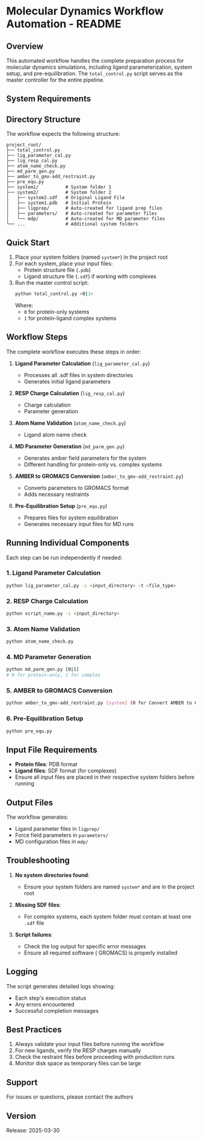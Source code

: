 # Molecular Dynamics Workflow Automation - README

## Overview
This automated workflow handles the complete preparation process for molecular dynamics simulations, including ligand parameterization, system setup, and pre-equilibration. The `total_control.py` script serves as the master controller for the entire pipeline.

## System Requirements

## Directory Structure
The workflow expects the following structure:
```
project_root/
├── total_control.py
├── lig_parameter_cal.py
├── lig_resp_cal.py
├── atom_name_check.py
├── md_parm_gen.py
├── amber_to_gmx-add_restraint.py
├── pre_equ.py
├── system1/          # System folder 1
├── system2/          # System folder 2
│   ├── system2.sdf   # Original Ligand File
│   ├── system1.pdb   # Initial Protein
│   ├── ligprep/      # Auto-created for ligand prep files
│   ├── parameters/   # Auto-created for parameter files
│   └── mdp/          # Auto-created for MD parameter files
└── ...               # Additional system folders
```

## Quick Start
1. Place your system folders (named `system*`) in the project root
2. For each system, place your input files:
   - Protein structure file (`.pdb`)
   - Ligand structure file (`.sdf`) if working with complexes
3. Run the master control script:
   ```bash
   python total_control.py <0|1>
   ```
   Where:
   - `0` for protein-only systems
   - `1` for protein-ligand complex systems

## Workflow Steps
The complete workflow executes these steps in order:

1. **Ligand Parameter Calculation** (`lig_parameter_cal.py`)
   - Processes all .sdf files in system directories
   - Generates initial ligand parameters

2. **RESP Charge Calculation** (`lig_resp_cal.py`)
   - Charge calculation
   - Parameter generation

3. **Atom Name Validation** (`atom_name_check.py`)
   - Ligand atom name check

4. **MD Parameter Generation** (`md_parm_gen.py`)
   - Generates amber field parameters for the system
   - Different handling for protein-only vs. complex systems

5. **AMBER to GROMACS Conversion** (`amber_to_gmx-add_restraint.py`)
   - Converts parameters to GROMACS format
   - Adds necessary restraints

6. **Pre-Equilibration Setup** (`pre_equ.py`)
   - Prepares files for system equilibration
   - Generates necessary input files for MD runs

## Running Individual Components
Each step can be run independently if needed:

### 1. Ligand Parameter Calculation
```bash
python lig_parameter_cal.py -i <input_directory> -t <file_type>
```

### 2. RESP Charge Calculation
```bash
python script_name.py -i <input_directory>
```

### 3. Atom Name Validation
```bash
python atom_name_check.py
```

### 4. MD Parameter Generation
```bash
python md_parm_gen.py [0|1]
# 0 for protein-only, 1 for complex
```

### 5. AMBER to GROMACS Conversion
```bash
python amber_to_gmx-add_restraint.py [system] (0 for Convert AMBER to GROMACS; 1 Add position restraint and Generate position restraint file)
```

### 6. Pre-Equilibration Setup
```bash
python pre_equ.py
```

## Input File Requirements
- **Protein files**: PDB format
- **Ligand files**: SDF format (for complexes)
- Ensure all input files are placed in their respective system folders before running

## Output Files
The workflow generates:
- Ligand parameter files in `ligprep/`
- Force field parameters in `parameters/`
- MD configuration files in `mdp/`


## Troubleshooting
1. **No system directories found**:
   - Ensure your system folders are named `system*` and are in the project root

2. **Missing SDF files**:
   - For complex systems, each system folder must contain at least one `.sdf` file

3. **Script failures**:
   - Check the log output for specific error messages
   - Ensure all required software ( GROMACS) is properly installed

## Logging
The script generates detailed logs showing:
- Each step's execution status
- Any errors encountered
- Successful completion messages

## Best Practices
1. Always validate your input files before running the workflow
2. For new ligands, verify the RESP charges manually
3. Check the restraint files before proceeding with production runs
4. Monitor disk space as temporary files can be large

## Support
For issues or questions, please contact the authors

## Version
Release: 2025-03-30
